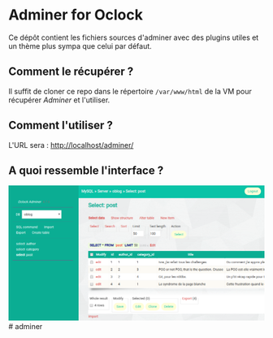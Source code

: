 # Adminer for Oclock

Ce dépôt contient les fichiers sources d'adminer avec des plugins utiles et un thème plus sympa que celui par défaut.

## Comment le récupérer ?

Il suffit de cloner ce repo dans le répertoire `/var/www/html` de la VM pour récupérer _Adminer_ et l'utiliser.

## Comment l'utiliser ?

L'URL sera : [http://localhost/adminer/](http://localhost/adminer/)

## A quoi ressemble l'interface ?

![Screenshot](docs/screenshot.png)# adminer
